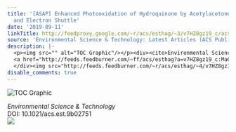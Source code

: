 ```yaml
---
title: '[ASAP] Enhanced Photooxidation of Hydroquinone by Acetylacetone, a Novel Photosensitizer
  and Electron Shuttle'
date: '2019-09-11'
linkTitle: http://feedproxy.google.com/~r/acs/esthag/~3/v7HZ8gz19_c/acs.est.9b02751
source: 'Environmental Science & Technology: Latest Articles (ACS Publications)'
description: |-
  <p><img src="" alt="TOC Graphic"/></p><div><cite>Environmental Science & Technology</cite></div><div>DOI: 10.1021/acs.est.9b02751</div><div class="feedflare">
  <a href="http://feeds.feedburner.com/~ff/acs/esthag?a=v7HZ8gz19_c:Ma6_XzKz76Q:yIl2AUoC8zA"><img src="http://feeds.feedburner.com/~ff/acs/esthag?d=yIl2AUoC8zA" border="0"></img></a>
  </div><img src="http://feeds.feedburner.com/~r/acs/esthag/~4/v7HZ8gz19_c" height="1" width="1" ...
disable_comments: true
---
```

<p><img src="" alt="TOC Graphic"/></p><div><cite>Environmental Science & Technology</cite></div><div>DOI: 10.1021/acs.est.9b02751</div><div class="feedflare">
<a href="http://feeds.feedburner.com/~ff/acs/esthag?a=v7HZ8gz19_c:Ma6_XzKz76Q:yIl2AUoC8zA"><img src="http://feeds.feedburner.com/~ff/acs/esthag?d=yIl2AUoC8zA" border="0"></img></a>
</div><img src="http://feeds.feedburner.com/~r/acs/esthag/~4/v7HZ8gz19_c" height="1" width="1" ...